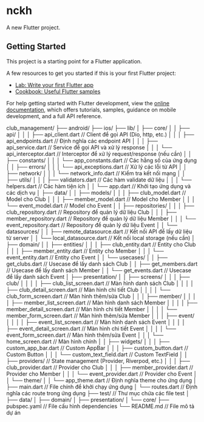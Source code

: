 # nckh

A new Flutter project.

## Getting Started

This project is a starting point for a Flutter application.

A few resources to get you started if this is your first Flutter project:

- [Lab: Write your first Flutter app](https://docs.flutter.dev/get-started/codelab)
- [Cookbook: Useful Flutter samples](https://docs.flutter.dev/cookbook)

For help getting started with Flutter development, view the
[online documentation](https://docs.flutter.dev/), which offers tutorials,
samples, guidance on mobile development, and a full API reference.

club_management/
├── android/
├── ios/
├── lib/
│   ├── core/
│   │   ├── api/
│   │   │   ├── api_client.dart       // Client để gọi API (Dio, http, etc.)
│   │   │   ├── api_endpoints.dart    // Định nghĩa các endpoint API
│   │   │   ├── api_service.dart      // Service để gọi API và xử lý response
│   │   │   └── api_interceptor.dart  // Interceptor để xử lý request/response (nếu cần)
│   │   ├── constants/
│   │   │   └── app_constants.dart    // Các hằng số của ứng dụng
│   │   ├── errors/
│   │   │   └── api_exceptions.dart   // Xử lý các lỗi từ API
│   │   ├── network/
│   │   │   └── network_info.dart     // Kiểm tra kết nối mạng
│   │   ├── utils/
│   │   │   ├── validators.dart       // Các hàm validate dữ liệu
│   │   │   └── helpers.dart          // Các hàm tiện ích
│   │   └── app.dart                  // Khởi tạo ứng dụng và các dịch vụ
│   ├── data/
│   │   ├── models/
│   │   │   ├── club_model.dart       // Model cho Club
│   │   │   ├── member_model.dart     // Model cho Member
│   │   │   └── event_model.dart      // Model cho Event
│   │   ├── repositories/
│   │   │   ├── club_repository.dart  // Repository để quản lý dữ liệu Club
│   │   │   ├── member_repository.dart // Repository để quản lý dữ liệu Member
│   │   │   └── event_repository.dart // Repository để quản lý dữ liệu Event
│   │   └── datasources/
│   │       ├── remote_datasource.dart // Kết nối API để lấy dữ liệu từ server
│   │       └── local_datasource.dart  // Kết nối local storage (nếu cần)
│   ├── domain/
│   │   ├── entities/
│   │   │   ├── club_entity.dart      // Entity cho Club
│   │   │   ├── member_entity.dart    // Entity cho Member
│   │   │   └── event_entity.dart     // Entity cho Event
│   │   └── usecases/
│   │       ├── get_clubs.dart        // Usecase để lấy danh sách Club
│   │       ├── get_members.dart      // Usecase để lấy danh sách Member
│   │       └── get_events.dart       // Usecase để lấy danh sách Event
│   ├── presentation/
│   │   ├── screens/
│   │   │   ├── club/
│   │   │   │   ├── club_list_screen.dart   // Màn hình danh sách Club
│   │   │   │   ├── club_detail_screen.dart // Màn hình chi tiết Club
│   │   │   │   └── club_form_screen.dart   // Màn hình thêm/sửa Club
│   │   │   ├── member/
│   │   │   │   ├── member_list_screen.dart   // Màn hình danh sách Member
│   │   │   │   ├── member_detail_screen.dart // Màn hình chi tiết Member
│   │   │   │   └── member_form_screen.dart   // Màn hình thêm/sửa Member
│   │   │   ├── event/
│   │   │   │   ├── event_list_screen.dart   // Màn hình danh sách Event
│   │   │   │   ├── event_detail_screen.dart // Màn hình chi tiết Event
│   │   │   │   └── event_form_screen.dart   // Màn hình thêm/sửa Event
│   │   │   └── home_screen.dart             // Màn hình chính
│   │   ├── widgets/
│   │   │   ├── custom_app_bar.dart          // Custom AppBar
│   │   │   ├── custom_button.dart           // Custom Button
│   │   │   └── custom_text_field.dart       // Custom TextField
│   │   ├── providers/                       // State management (Provider, Riverpod, etc.)
│   │   │   ├── club_provider.dart           // Provider cho Club
│   │   │   ├── member_provider.dart         // Provider cho Member
│   │   │   └── event_provider.dart          // Provider cho Event
│   │   └── theme/
│   │       └── app_theme.dart               // Định nghĩa theme cho ứng dụng
│   ├── main.dart                            // File chính để khởi chạy ứng dụng
│   └── routes.dart                          // Định nghĩa các route trong ứng dụng
├── test/                                    // Thư mục chứa các file test
│   ├── data/
│   ├── domain/
│   ├── presentation/
│   └── core/
├── pubspec.yaml                             // File cấu hình dependencies
└── README.md                                // File mô tả dự án